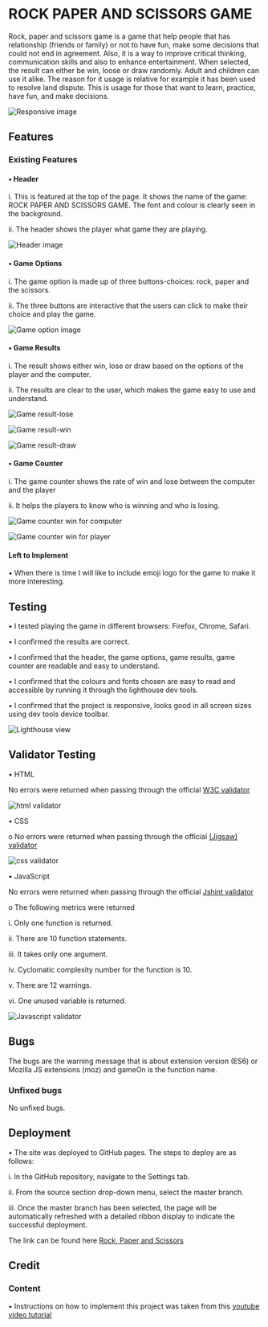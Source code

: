 # ROCK PAPER AND SCISSORS GAME
Rock, paper and scissors game is a game that help people that has relationship (friends or family) or not to have fun, make some decisions that could not end in agreement. Also, it is a way to improve critical thinking, communication skills and also to enhance entertainment.
When selected, the result can either be win, loose or draw randomly. Adult and children can use it alike. The reason for it usage is relative for example it has been used to resolve land dispute. This is usage for those that want to learn, practice, have fun, and make decisions. 

![Responsive image](<assets/images/responsive%20image.png>)

## Features <br>

### Existing Features

#### •	Header

  i. This is featured at the top of the page. It shows the name of the game: ROCK PAPER AND SCISSORS GAME. The font and colour is clearly seen in the background.

  ii.	The header shows the player what game they are playing.

![Header image](<assets/images/header%20image.png>)

#### •	Game Options
i.	The game option is made up of three buttons-choices: rock, paper and the scissors. 

ii. The three buttons are interactive that the users can click to make their choice and play the game.

![Game option image](<assets/images/game option image.png>)

#### •	Game Results
i.	The result shows either win, lose or draw based on the options of the player and the computer.

ii.	The results are clear to the user, which makes the game easy to use and understand.  

![Game result-lose](<assets/images/game results image1.png>)

![Game result-win](<assets/images/game results image2.png>)

![Game result-draw](<assets/images/game option image3.png>)

#### •	Game Counter
i.	The game counter shows the rate of win and lose between the computer and the player

ii.	 It helps the players to know who is winning and who is losing.

![Game counter win for computer](<assets/images/game counter computer win.png>)

![Game counter win for player](<assets/images/game counter player win.png>)

#### Left to Implement
•	When there is time I will like to include emoji logo for the game to make it more interesting.

## Testing
•	I tested playing the game in different browsers: Firefox, Chrome, Safari.

•	I confirmed the results are correct.

•	I confirmed that the header, the game options, game results, game counter are readable and easy to understand.

•	I confirmed that the colours and fonts chosen are easy to read and accessible by running it through the lighthouse dev tools.

•	I confirmed that the project is responsive, looks good in all screen sizes using dev tools device toolbar.

![Lighthouse view](<assets/images/lighthouse view.png>)

## Validator Testing

•	HTML

No errors were returned when passing through the official [W3C validator](https://validator.w3.org/)

![html validator](<assets/images/hmtl validator.png>)


•	CSS

o	No errors were returned when passing through the official [(Jigsaw) validator](https://jigsaw.w3.org/css-validator/)

![css validator](<assets/images/css validator.png>)

•	JavaScript

No errors were returned when passing through the official [Jshint validator](https://jshint.com/)

o	The following metrics were returned

i. Only one function is returned.

ii. There are 10 function statements.

iii. It takes only one argument.

iv. Cyclomatic complexity number for the function is 10.

v. There are 12 warnings.

vi. One unused variable is returned.

![Javascript validator](<assets/images/javascript validator.png>)

## Bugs
The bugs are the warning message that is about extension version (ES6) or Mozilla JS extensions (moz) and gameOn is the function name.

### Unfixed bugs
No unfixed bugs.

## Deployment
•	The site was deployed to GitHub pages. The steps to deploy are as follows:

i. In the GitHub repository, navigate to the Settings tab.

ii. From the source section drop-down menu, select the master branch.

iii. Once the master branch has been selected, the page will be automatically refreshed with a detailed ribbon display to indicate the successful deployment.

The link can be found here [Rock, Paper and Scissors](https://chijioke100.github.io/Rock-Paper-and-Scissors-Game/)

## Credit
### Content
•	Instructions on how to implement this project was taken from this [youtube video tutorial](https://www.youtube.com/watch?v=3uKdQx-SZ5A&t=601s)








